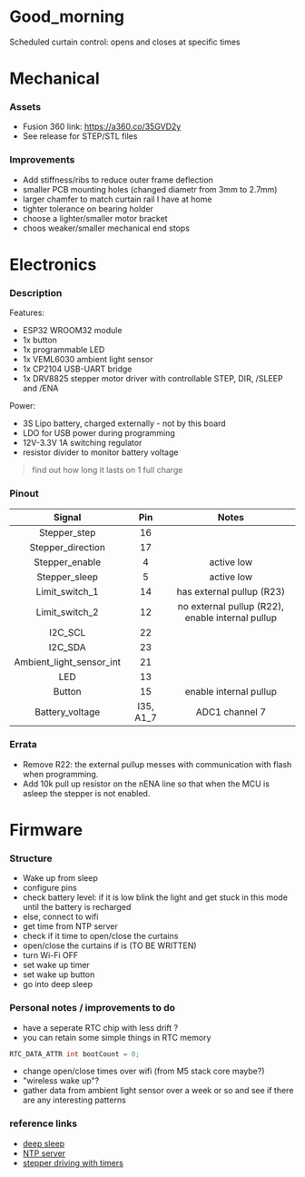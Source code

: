 # Good_morning
Scheduled curtain control: opens and closes at specific times

# Mechanical
### Assets 
* Fusion 360 link: https://a360.co/35GVD2y
* See release for STEP/STL files

### Improvements 
* Add stiffness/ribs to reduce outer frame deflection 
* smaller PCB mounting holes (changed diametr from 3mm to 2.7mm)
* larger chamfer to match curtain rail I have at home
* tighter tolerance on bearing holder 
* choose a lighter/smaller motor bracket
* choos weaker/smaller mechanical end stops

# Electronics

### Description
Features:
* ESP32 WROOM32 module
* 1x button
* 1x programmable LED
* 1x VEML6030 ambient light sensor 
* 1x CP2104 USB-UART bridge
* 1x DRV8825 stepper motor driver with controllable STEP, DIR, /SLEEP and /ENA 

Power:
* 3S Lipo battery, charged externally - not by this board
* LDO for USB power during programming 
* 12V-3.3V 1A switching regulator 
* resistor divider to monitor battery voltage

>find out how long it lasts on 1 full charge

### Pinout 
|Signal|Pin|Notes|
|:---:|:----:|:---:|
|Stepper_step|16||
|Stepper_direction|17||
|Stepper_enable|4|active low|
|Stepper_sleep|5|active low|
|Limit_switch_1|14|has external pullup (R23)|
|Limit_switch_2|12|no external pullup (R22), enable internal pullup|
|I2C_SCL|22||
|I2C_SDA|23||
|Ambient_light_sensor_int|21||
|LED|13||
|Button|15|enable internal pullup|
|Battery_voltage|I35, A1_7|ADC1 channel 7|


### Errata
* Remove R22: the external pullup messes with communication with flash when programming. 
* Add 10k pull up resistor on the nENA line so that when the MCU is asleep the stepper is not enabled. 

# Firmware

### Structure
* Wake up from sleep 
* configure pins
* check battery level: if it is low blink the light and get stuck in this mode until the battery is recharged
* else, connect to wifi 
* get time from NTP server
* check if it time to open/close the curtains 
* open/close the curtains if is (TO BE WRITTEN)
* turn Wi-Fi OFF
* set wake up timer 
* set wake up button 
* go into deep sleep 

### Personal notes / improvements to do
* have a seperate RTC chip with less drift ? 
* you can retain some simple things in RTC memory 
```cpp
RTC_DATA_ATTR int bootCount = 0;
```
* change open/close times over wifi (from M5 stack core maybe?)
* "wireless wake up"?
* gather data from ambient light sensor over a week or so and see if there are any interesting patterns 

### reference links
* [deep sleep](https://lastminuteengineers.com/esp32-deep-sleep-wakeup-sources/)
* [NTP server](https://lastminuteengineers.com/esp32-ntp-server-date-time-tutorial/)
* [stepper driving with timers]()